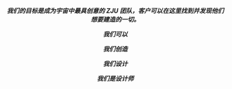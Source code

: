 
<h5 align ="center"><p>我们的目标是成为宇宙中最具创意的 ZJU 团队，客户可以在这里找到并发现他们想要建造的一切。</p>
<p>我们可以</p>
<p>我们创造
<p>我们设计</p>
<p>我们是设计师</p></h5>